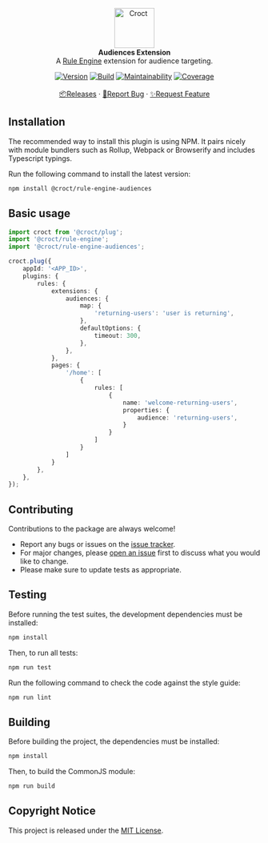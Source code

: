 <p align="center">
    <a href="https://croct.com">
        <img src="https://cdn.croct.io/brand/logo/repo-icon-green.svg" alt="Croct" height="80"/>
    </a>
    <br />
    <strong>Audiences Extension</strong>
    <br />
    A <a href="https://github.com/croct-tech/plug-rule-engine-js">Rule Engine</a> extension for audience targeting.
</p>
<p align="center">
    <a href="https://www.npmjs.com/package/@croct/rule-engine-audiences"><img alt="Version" src="https://img.shields.io/npm/v/@croct/rule-engine-audiences" /></a>
    <a href="https://github.com/croct-tech/rule-engine-audiences-js/actions?query=workflow%3AValidations"><img alt="Build" src="https://github.com/croct-tech/rule-engine-audiences-js/workflows/Validations/badge.svg" /></a>
    <a href="https://codeclimate.com/repos/5ec5aa46f1402a016200118a/maintainability"><img alt="Maintainability" src="https://api.codeclimate.com/v1/badges/ddf635490f19ec8dccac/maintainability" /></a>
    <a href="https://codeclimate.com/repos/5ec5aa46f1402a016200118a/test_coverage"><img alt="Coverage" src="https://api.codeclimate.com/v1/badges/ddf635490f19ec8dccac/test_coverage" /></a>
    <br />
    <br />
    <a href="https://github.com/croct-tech/rule-engine-audiences-js/releases">📦Releases</a>
    ·
    <a href="https://github.com/croct-tech/rule-engine-audiences-js/issues/new?labels=bug&template=bug-report.md">🐞Report Bug</a>
    ·
    <a href="https://github.com/croct-tech/rule-engine-audiences-js/issues/new?labels=enhancement&template=feature-request.md">✨Request Feature</a>
</p>

## Installation

The recommended way to install this plugin is using NPM. It pairs nicely with module bundlers such as Rollup, Webpack or Browserify and includes Typescript typings.

Run the following command to install the latest version:

```sh
npm install @croct/rule-engine-audiences
```

## Basic usage

```typescript
import croct from '@croct/plug';
import '@croct/rule-engine';
import '@croct/rule-engine-audiences';

croct.plug({
    appId: '<APP_ID>',
    plugins: {
        rules: {
            extensions: {
                audiences: {
                    map: {
                        'returning-users': 'user is returning',
                    },
                    defaultOptions: {
                        timeout: 300,
                    },
                },
            },
            pages: {
                '/home': [
                    {
                        rules: [
                            {
                                name: 'welcome-returning-users',
                                properties: {
                                    audience: 'returning-users',
                                }
                            }
                        ]
                    }
                ]
            }
        },
    },
});
```

## Contributing
Contributions to the package are always welcome! 

- Report any bugs or issues on the [issue tracker](https://github.com/croct-tech/rule-engine-audiences-js/issues).
- For major changes, please [open an issue](https://github.com/croct-tech/rule-engine-audiences-js/issues) first to discuss what you would like to change.
- Please make sure to update tests as appropriate.

## Testing

Before running the test suites, the development dependencies must be installed:

```sh
npm install
```

Then, to run all tests:

```sh
npm run test
```

Run the following command to check the code against the style guide:

```sh
npm run lint
```

## Building

Before building the project, the dependencies must be installed:

```sh
npm install
```

Then, to build the CommonJS module:

```sh
npm run build
```

## Copyright Notice

This project is released under the [MIT License](LICENSE).

